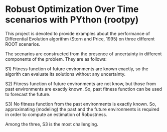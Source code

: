 # Robust Optimization Over Time scenarios with PYthon (rootpy)

This project is devoted to provide examples about the performance of Differential Evolution algorithm (Storn and Price, 1995) on three different ROOT scenarios.

The scenarios are constructed from the presence of uncertainty in different components of the problem. They are as follows:

S1) Fitness function of future environments are known exactly, so the algorith can evaluate its solutions without any uncertainty.

S2) Fitness function of future environments are not know, but those from past environments are exactly known. So, past fitness function can be used to forecast the future.

S3) No fitness function from the past environments is exactly known. So, approximating (modeling) the past and the future environments is required in order to compute an estimation of Robustness.


Among the three, S3 is the most challenging.
